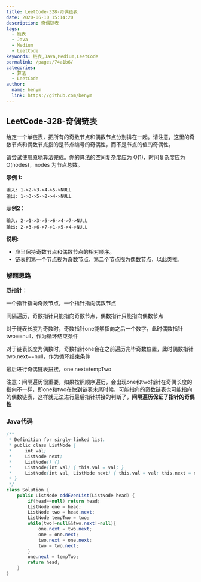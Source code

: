 ```yaml
---
title: LeetCode-328-奇偶链表
date: 2020-06-10 15:14:20
description: 奇偶链表
tags: 
  - 链表
  - Java
  - Medium
  - LeetCode
keywords: 链表,Java,Medium,LeetCode
permalink: /pages/74a1b6/
categories: 
  - 算法
  - LeetCode
author: 
  name: benym
  link: https://github.com/benym
---
```


## LeetCode-328-奇偶链表

给定一个单链表，把所有的奇数节点和偶数节点分别排在一起。请注意，这里的奇数节点和偶数节点指的是节点编号的奇偶性，而不是节点的值的奇偶性。

请尝试使用原地算法完成。你的算法的空间复杂度应为 O(1)，时间复杂度应为 O(nodes)，nodes 为节点总数。

 <!--more-->

**示例 1:**

```
输入: 1->2->3->4->5->NULL
输出: 1->3->5->2->4->NULL
```

**示例2：**

```
输入: 2->1->3->5->6->4->7->NULL 
输出: 2->3->6->7->1->5->4->NULL
```

**说明:**

- 应当保持奇数节点和偶数节点的相对顺序。
- 链表的第一个节点视为奇数节点，第二个节点视为偶数节点，以此类推。

### 解题思路

**双指针：**

一个指针指向奇数节点，一个指针指向偶数节点

间隔遍历，奇数指针只能指向奇数节点，偶数指针只能指向偶数节点

对于链表长度为奇数时，奇数指针one能够指向之后一个数字，此时偶数指针two==null，作为循环结束条件

对于链表长度为偶数时，奇数指针one会在之前遍历完毕奇数位置，此时偶数指针two.next==null，作为循环结束条件

最后进行奇偶链表拼接，one.next=tempTwo

注意：间隔遍历很重要，如果按照顺序遍历，会出现one和two指针在奇偶长度的指向不一样，即one和two在快到链表末尾时候，可能指向的奇数链表也可能指向的偶数链表，这样就无法进行最后指针拼接的判断了，**间隔遍历保证了指针的奇偶性**

### Java代码

```java
/**
 * Definition for singly-linked list.
 * public class ListNode {
 *     int val;
 *     ListNode next;
 *     ListNode() {}
 *     ListNode(int val) { this.val = val; }
 *     ListNode(int val, ListNode next) { this.val = val; this.next = next; }
 * }
 */
class Solution {
    public ListNode oddEvenList(ListNode head) {
        if(head==null) return head;
        ListNode one = head;
        ListNode two = head.next;
        ListNode tempTwo = two;
        while(two!=null&&two.next!=null){
            one.next = two.next;
            one = one.next;
            two.next = one.next;
            two = two.next;
        }
        one.next = tempTwo;
        return head;
    }
}
```



